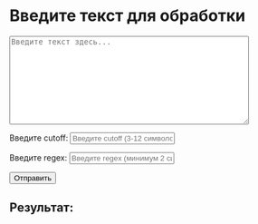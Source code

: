 <html lang="ru">
<head>
    <meta charset="UTF-8">
    <meta name="viewport" content="width=device-width, initial-scale=1.0">
    <title>Текстовый процессор</title>
</head>
<body>
<h1>Введите текст для обработки</h1>
<textarea id="textInput" rows="10" cols="50" placeholder="Введите текст здесь..."></textarea>
<br>

<label for="cutoffInput">Введите cutoff:</label>
<input type="text" id="cutoffInput" placeholder="Введите cutoff (3-12 символов)" required>
<br>

<label for="regexInput">Введите regex:</label>
<input type="text" id="regexInput" placeholder="Введите regex (минимум 2 символа)">
<br>

<button id="submitButton">Отправить</button>

<h2>Результат:</h2>
<pre id="resultOutput"></pre>

<script>
    document.getElementById('submitButton').addEventListener('click', function() {
        const text = document.getElementById('textInput').value;
        const cutoff = document.getElementById('cutoffInput').value;
        const regex = document.getElementById('regexInput').value;

        fetch('https://bbae9q2n7ipu3nlkmakl.containers.yandexcloud.net/api/process-text', {
            method: 'POST',
            headers: {
                'Content-Type': 'application/json'
            },
            body: JSON.stringify({ text: text, cutoff: cutoff, regex: regex })
        })
        .then(response => {
            if (!response.ok) {
                throw new Error('Сетевая ошибка');
            }
            return response.json();
        })
        .then(data => {
            // Обработка результата
            const formattedText = data.text.join('\n');
            document.getElementById('resultOutput').textContent = formattedText;
        })
        .catch(error => {
            console.error('Ошибка:', error);
            document.getElementById('resultOutput').textContent = 'Произошла ошибка при обработке.';
        });
    });
</script>
</body>
</html>
